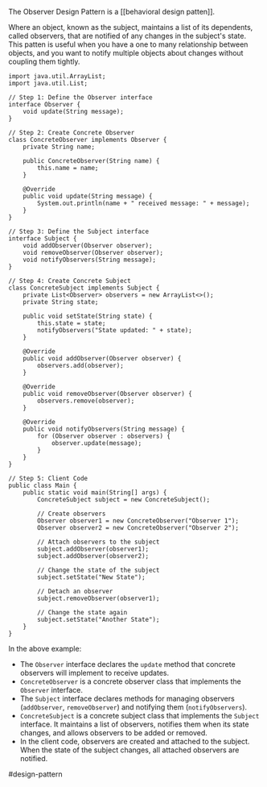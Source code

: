 The Observer Design Pattern is a [[behavioral design patten]].

Where an object, known as the subject, maintains a list of its dependents, called observers, that are notified of any changes in the subject's state. This patten is useful when you have a one to many relationship between objects, and you want to notify multiple objects about changes without coupling them tightly.

```
import java.util.ArrayList;
import java.util.List;

// Step 1: Define the Observer interface
interface Observer {
    void update(String message);
}

// Step 2: Create Concrete Observer
class ConcreteObserver implements Observer {
    private String name;

    public ConcreteObserver(String name) {
        this.name = name;
    }

    @Override
    public void update(String message) {
        System.out.println(name + " received message: " + message);
    }
}

// Step 3: Define the Subject interface
interface Subject {
    void addObserver(Observer observer);
    void removeObserver(Observer observer);
    void notifyObservers(String message);
}

// Step 4: Create Concrete Subject
class ConcreteSubject implements Subject {
    private List<Observer> observers = new ArrayList<>();
    private String state;

    public void setState(String state) {
        this.state = state;
        notifyObservers("State updated: " + state);
    }

    @Override
    public void addObserver(Observer observer) {
        observers.add(observer);
    }

    @Override
    public void removeObserver(Observer observer) {
        observers.remove(observer);
    }

    @Override
    public void notifyObservers(String message) {
        for (Observer observer : observers) {
            observer.update(message);
        }
    }
}

// Step 5: Client Code
public class Main {
    public static void main(String[] args) {
        ConcreteSubject subject = new ConcreteSubject();

        // Create observers
        Observer observer1 = new ConcreteObserver("Observer 1");
        Observer observer2 = new ConcreteObserver("Observer 2");

        // Attach observers to the subject
        subject.addObserver(observer1);
        subject.addObserver(observer2);

        // Change the state of the subject
        subject.setState("New State");

        // Detach an observer
        subject.removeObserver(observer1);

        // Change the state again
        subject.setState("Another State");
    }
}
```

In the above example:
- The `Observer` interface declares the `update` method that concrete observers will implement to receive updates.
- `ConcreteObserver` is a concrete observer class that implements the `Observer` interface.
- The `Subject` interface declares methods for managing observers (`addObserver`, `removeObserver`) and notifying them (`notifyObservers`).
- `ConcreteSubject` is a concrete subject class that implements the `Subject` interface. It maintains a list of observers, notifies them when its state changes, and allows observers to be added or removed.
- In the client code, observers are created and attached to the subject. When the state of the subject changes, all attached observers are notified.

#design-pattern 